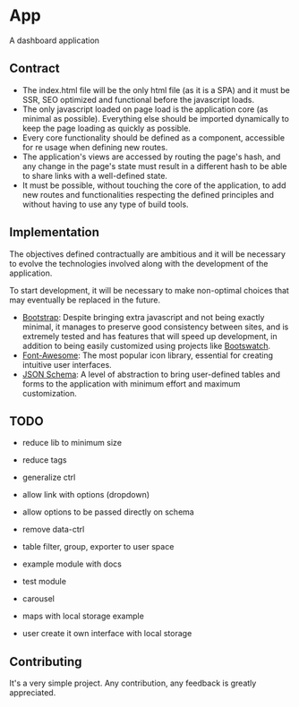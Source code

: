 # App
A dashboard application 

## Contract
 - The index.html file will be the only html file (as it is a SPA) and it must
be SSR, SEO optimized and functional before the javascript loads.
 - The only javascript loaded on page load is the application core (as minimal
as possible). Everything else should be imported dynamically to keep the page
loading as quickly as possible.
 - Every core functionality should be defined as a component, accessible for
re usage when defining new routes.
 - The application's views are accessed by routing the page's hash, and any
change in the page's state must result in a different hash to be able to share
links with a well-defined state.
 - It must be possible, without touching the core of the application, to add
new routes and functionalities respecting the defined principles and without
having to use any type of build tools.

## Implementation
The objectives defined contractually are ambitious and it will be necessary to
evolve the technologies involved along with the development of the application.

To start development, it will be necessary to make non-optimal choices that may
eventually be replaced in the future.

 - [Bootstrap](https://github.com/twbs/bootstrap): Despite bringing extra
javascript and not being exactly minimal, it manages to preserve good
consistency between sites, and is extremely tested and has features that will
speed up development, in addition to being easily customized using projects
like [Bootswatch](https://github.com/thomaspark/bootswatch).
 - [Font-Awesome](https://github.com/FortAwesome/Font-Awesome): The most
popular icon library, essential for creating intuitive user interfaces.
 - [JSON Schema](https://github.com/json-schema-org/json-schema-spec): A level
of abstraction to bring user-defined tables and forms to the application with
minimum effort and maximum customization.

## TODO
 - reduce lib to minimum size
 - reduce tags
 - generalize ctrl
 - allow link with options (dropdown)
 - allow options to be passed directly on schema
 - remove data-ctrl
 - table filter, group, exporter to user space

 - example module with docs
 - test module
 - carousel
 - maps with local storage example
 - user create it own interface with local storage

## Contributing
It's a very simple project.
Any contribution, any feedback is greatly appreciated.
